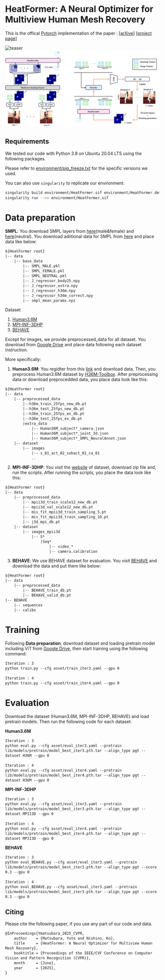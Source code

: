 # HeatFormer: A Neural Optimizer for Multiview Human Mesh Recovery
This is the offical [Pytorch](https://pytorch.org/) implementation of the paper : 
[[arXive](https://arxiv.org/abs/2412.04456)] [[project page](https://vision.ist.i.kyoto-u.ac.jp/research/heatformer/)]

![teaser](asset/images/teaser.png)
![teaser](asset/images/model.png)

## Requirements

We tested our code with Python 3.8 on Ubuntu 20.04 LTS using the following packages.

Please refer to [environment/pip_freeze.txt](environment/pip_freeze.txt) for the specific versions we used.

You can also use `singularity` to replicate our environment:
```bash
singularity build environment/HeatFormer.sif environment/HeatFormer.def
singularity run --nv environment/HeatFormer.sif
```

# Data preparation
**SMPL**: You download SMPL layers from [here](https://smpl.is.tue.mpg.de/)(male&female) and [here](https://smplify.is.tue.mpg.de/)(neutral). You download adiitional data for SMPL from [here]() and place data like below:

```
${HeatFormer root}
|-- data
    |-- base_data
        |-- SMPL_MALE.pkl
        |-- SMPL_FEMALE.pkl
        |-- SMPL_NEUTRAL.pkl
        |-- J_regressor_body25.npy
        |-- J_regressor_extra.npy
        |-- J_regressor_h36m.npy
        |-- J_regressor_h36m_correct.npy
        |-- smpl_mean_params.npz
```

Dataset
1. [Human3.6M](http://vision.imar.ro/human3.6m/description.php)
2. [MPI-INF-3DHP](http://gvv.mpi-inf.mpg.de/3dhp-dataset/)
3. [BEHAVE](https://virtualhumans.mpi-inf.mpg.de/behave/)

Except for images, we provide preprocessed_data for all dataset.
You download from [Google Drive]() and place data following each dataset instruction.

More specifically:
1. **Human3.6M**: You regidter from this [link](http://vision.imar.ro/human3.6m/description.php) and download data. Then, you preprocess Human3.6M dataset by [H36M-Toolbox](https://github.com/CHUNYUWANG/H36M-Toolbox). After preprocessing data or download preprocedded data, you place data look like this:

```
${HeatFormer root}
|-- data
    |-- preprocessed_data
        |--h36m_train_25fps_new_db.pt
        |--h36m_test_25fps_new_db.pt
        |--h36m_train_25fps_ex_db.pt
        |--h36m_test_25fps_ex_db.pt
        |extra_data
            |-- Human36M_subject*_camera.json
            |-- Human36M_subject*_joint_3d.json
            |-- Human36M_subject*_SMPL_NeuralAnnot.json
    |-- dataset
        |-- images
            |-- s_01_act_02_subact_01_ca_01
            ..
```

2. **MPI-INF-3DHP**: You visit the [website](http://gvv.mpi-inf.mpg.de/3dhp-dataset/) of dataset, download zip file and, run the scripts. After running the scripts, you place the data look like this:

```
${HeatFormer root}
|-- data
    |-- preprocessed_data
        |-- mpii3d_train_scale12_new_db.pt
        |-- mpii3d_val_scale12_new_db.pt
        |-- mis_fit_mpii3d_train_sampling_5.pt
        |-- mis_fit_mpii3d_train_sampling_10.pt
        |-- j3d_mpi_db.pt
    |-- dataset
        |-- images_mpii3d
            |-- S*
                |Seq*
                    |-- video_*
                    |-- camera.calibration
```

3. **BEHAVE**: We use BEHAVE dataset for evaluation. You visit [BEHAVE](https://virtualhumans.mpi-inf.mpg.de/behave/) and download the data and put them like below:

```
${HeatFormer root}
|-- data
    |-- preprocessed_data
        |-- BEHAVE_train_db.pt
        |-- BEHAVE_valid_db.pt
|-- BEHAVE
    |-- sequences
    |-- calibs
```

# Training
Following **Data preparation**, download dataset and loading pretrain model including ViT from [Google Drive](), then start training using the following command:
```
Iteration : 3
python train.py --cfg asset/train_iter3.yaml --gpu 0

Iteration : 4
python train.py --cfg asset/train_iter4.yaml --gpu 0
```

# Evaluation
Download the dataset (Human3.6M, MPI-INF-3DHP, BEHAVE) and load pretrain models. Then run the following code for each dataset:

**Human3.6M**
```
Iteration : 3
python eval.py --cfg asset/eval_iter3.yaml --pretrain lib/models/pretrain/model_best_iter3.pth.tar --align_type pgt --dataset H36M --gpu 0

Iteration : 4
python eval.py --cfg asset/eval_iter4.yaml --pretrain lib/models/pretrain/model_best_iter4.pth.tar --align_type pgt --dataset H36M --gpu 0
```

**MPI-INF-3DHP**
```
Iteration : 3
python eval.py --cfg asset/eval_iter3.yaml --pretrain lib/models/pretrain/model_best_iter3.pth.tar --align_type pgt --dataset MPII3D --gpu 0

Iteration : 4
python eval.py --cfg asset/eval_iter4.yaml --pretrain lib/models/pretrain/model_best_iter4.pth.tar --align_type pgt --dataset MPII3D --gpu 0
```

**BEHAVE**
```
Iteration : 3
python eval_BEHAVE.py --cfg asset/eval_iter3.yaml --pretrain lib/models/pretrain/model_best_iter3.pth.tar --align_type pgt --score 0.3 --gpu 0

Iteration : 4
python eval_BEHAVE.py --cfg asset/eval_iter3.yaml --pretrain lib/models/pretrain/model_best_iter3.pth.tar --align_type pgt --score 0.3 --gpu 0
```

## Citing
Please cite the following paper, if you use any part of our code and data.

```
@InProceedings{Ymatsubara_2025_CVPR,
    author    = {Matsubara, Yuto and Nishino, Ko},
    title     = {HeatFormer: A Neural Optimizer for Multiview Human Mesh Recovery},
    booktitle = {Proceedings of the IEEE/CVF Conference on Computer Vision and Pattern Recognition (CVPR)},
    month     = {June},
    year      = {2025},
}
```